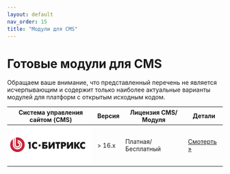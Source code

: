 ```yaml
---
layout: default
nav_order: 15
title: "Модули для CMS"
---
```


# Готовые модули для CMS

Обращаем ваше внимание, что представленный перечень не является исчерпывающим и содержит только наиболее
актуальные варианты модулей для платформ с открытым исходным кодом.


| Система управления сайтом (CMS)                 | Версия | Лицензия CMS/Модуля   | Детали
| ----------------------------------------------- | -------| --------------------- | ---------------------------------
| ![1С Битрикс](/assets/images/cms/1s_bitrix.svg) | > 16.x | Платная/Бесплатный    | [Смотерть &raquo;](/cms/1c-bitrix)
